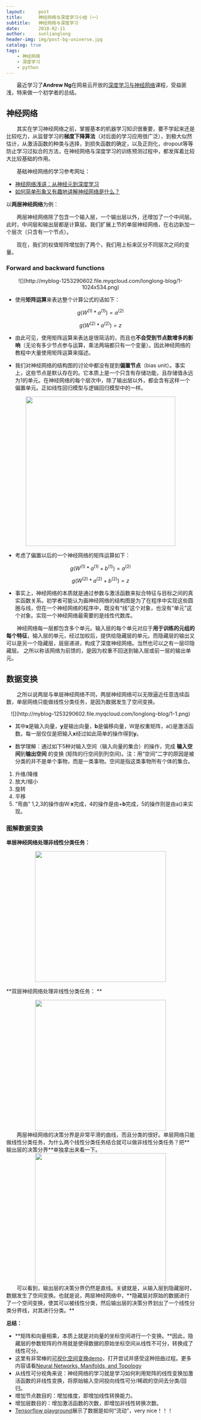 ```yaml
---
layout:     post
title:      神经网络与深度学习小结（一）
subtitle:   神经网络与深度学习
date:       2018-02-11
author:     sunlianglong
header-img: img/post-bg-universe.jpg
catalog: true
tags:
    - 神经网络
    - 深度学习
    - python
---
```


　　最近学习了**Andrew Ng**在网易云开放的[深度学习与神经网络](http://mooc.study.163.com/smartSpec/detail/1001319001.htm "深度学习与神经网络")课程，受益匪浅，特来做一个初学者的总结。
## 神经网络

　　其实在学习神经网络之前，掌握基本的机器学习知识很重要，要不学起来还是比较吃力，从监督学习的**梯度下降算法**（对后面的学习应用很广泛），到极大似然估计，从激活函数的种类与选择，到损失函数的确定，以及正则化，dropout等等防止学习过拟合的方法，在神经网络与深度学习的训练预测过程中，都发挥着比较大比较基础的作用。

　　基础神经网络的学习参考网址：
- [神经网络浅讲：从神经元到深度学习](http://www.cnblogs.com/subconscious/p/5058741.html "神经网络浅讲：从神经元到深度学习")
- [如何简单形象又有趣地讲解神经网络是什么？](https://www.zhihu.com/question/22553761 "如何简单形象又有趣地讲解神经网络是什么？")


以**两层神经网络**为例：

　　两层神经网络除了包含一个输入层，一个输出层以外，还增加了一个中间层。此时，中间层和输出层都是计算层。我们扩展上节的单层神经网络，在右边新加一个层次（只含有一个节点）。

　　现在，我们的权值矩阵增加到了两个，我们用上标来区分不同层次之间的变量。
### Forward and backward functions
<center>
![](http://myblog-1253290602.file.myqcloud.com/longlong-blog/1-1024x534.png)
</center>


- 使用**矩阵运算**来表达整个计算公式的话如下：

$$g(W^{(1)} * a^{(1)}) = a^{(2)}$$

$$g(W^{(2)} * a^{(2)}) = z$$

- 由此可见，使用矩阵运算来表达是很简洁的，而且也**不会受到节点数增多的影响**（无论有多少节点参与运算，乘法两端都只有一个变量）。因此神经网络的教程中大量使用矩阵运算来描述。

- 我们对神经网络的结构图的讨论中都没有提到**偏置节点**（bias unit）。事实上，这些节点是默认存在的。它本质上是一个只含有存储功能，且存储值永远为1的单元。在神经网络的每个层次中，除了输出层以外，都会含有这样一个偏置单元。正如线性回归模型与逻辑回归模型中的一样。
<center>
<img src="http://myblog-1253290602.file.myqcloud.com/longlong-blog/network1.jpg" width = "400" height = "400"/>
</center>

- 考虑了偏置以后的一个神经网络的矩阵运算如下：

$$g(W^{(1)} * a^{(1)} + b^{(1)}) = a^{(2)}$$

$$g(W^{(2)} * a^{(2)} + b^{(2)}) = z$$

- 事实上，神经网络的本质就是通过参数与激活函数来拟合特征与目标之间的真实函数关系。初学者可能认为画神经网络的结构图是为了在程序中实现这些圆圈与线，但在一个神经网络的程序中，既没有“线”这个对象，也没有“单元”这个对象。实现一个神经网络最需要的是线性代数库。

　　神经网络每一层都包含多个单元。输入层的每个单元对应于**用于训练的元组的每个特征**，输入层的单元，经过加权后，提供给隐藏层的单元。而隐藏层的输出又可以是另一个隐藏层，层层递进，构成了深度神经网络。当然也可以之有一层印隐藏层。
之所以称该网络为前馈的，是因为权重不回送到输入层或前一层的输出单元。

## 数据变换

　　之所以说两层与单层神经网络不同，两层神经网络可以无限逼近任意连续函数，单层网络只能做线性分类任务，是因为数据发生了空间变换。
<center>
![](http://myblog-1253290602.file.myqcloud.com/longlong-blog/1-1.png)
</center>

- 其中**x**是输入向量，**y**是输出向量，**b**是偏移向量，W是权重矩阵，a()是激活函数。每一层仅仅是把输入**x**经过如此简单的操作得到**y**。

- 数学理解：通过如下5种对输入空间（输入向量的集合）的操作，完成 **输入空间**到**输出空间** 的变换 (矩阵的行空间到列空间)。注：用“空间”二字的原因是被分类的并不是单个事物，而是一类事物。空间是指这类事物所有个体的集合。
1.  升维/降维
2.  放大/缩小
3.  旋转
4.  平移
5.  “弯曲”
	1,2,3的操作由W·**x**完成，4的操作是由+**b**完成，5的操作则是由a()来实现。

### **图解数据变换**
**单层神经网络处理非线性分类任务：**
<center>
<img src="http://myblog-1253290602.file.myqcloud.com/longlong-blog/network2.png" width = "350" height = "350"/>
</center>


**双层神经网络处理非线性分类任务： **
<center>
<img src="http://myblog-1253290602.file.myqcloud.com/longlong-blog/network3.png" width = "350" height = "350"/>
</center>
　　两层神经网络的决策分界是非常平滑的曲线，而且分类的很好。单层网络只能做线性分类任务，为什么两个线性分类任务结合就可以做非线性分类任务？把**输出层的决策分界**单独拿出来看一下。
<center>
<img src="http://myblog-1253290602.file.myqcloud.com/longlong-blog/network4.png" width = "350" height = "350"/>
</center>
　　可以看到，输出层的决策分界仍然是直线。关键就是，从输入层到隐藏层时，数据发生了空间变换。也就是说，两层神经网络中，**隐藏层对原始的数据进行了一个空间变换，使其可以被线性分类，然后输出层的决策分界划出了一个线性分类分界线，对其进行分类。**

**总结：**

- **矩阵和向量相乘，本质上就是对向量的坐标空间进行一个变换。**因此，隐藏层的参数矩阵的作用就是使得数据的原始坐标空间从线性不可分，转换成了线性可分。
- 这里有非常棒的[可视化空间变换demo](http://cs.stanford.edu/people/karpathy/convnetjs//demo/classify2d.html)，打开尝试并感受这种扭曲过程。更多内容请看[Neural Networks, Manifolds, and Topology](http://link.zhihu.com/?target=http%3A//colah.github.io/posts/2014-03-NN-Manifolds-Topology/)
- 从线性可分视角来说：神经网络的学习就是学习如何利用矩阵的线性变换加激活函数的非线性变换，将原始输入空间投向线性可分/稀疏的空间去分类/回归。
- 增加节点数目的：增加维度，即增加线性转换能力。
- 增加层数目的：增加激活函数的次数，即增加非线性转换次数。
- [Tensorflow playground](http://playground.tensorflow.org/#activation=tanh&batchSize=10&dataset=circle&regDataset=reg-plane&learningRate=0.03&regularizationRate=0&noise=0&networkShape=4,2&seed=0.64338&showTestData=false&discretize=false&percTrainData=50&x=true&y=true&xTimesY=false&xSquared=false&ySquared=false&cosX=false&sinX=false&cosY=false&sinY=false&collectStats=false&problem=classification&initZero=false&hideText=false)展示了数据是如何“流动”，very nice！！！

